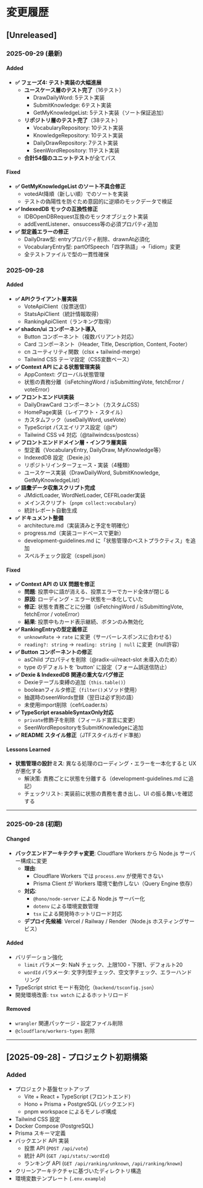 # 変更履歴

## [Unreleased]

### 2025-09-29 (最新)

#### Added
- **✅ フェーズ4: テスト実装の大幅進展**
  - **ユースケース層のテスト完了**（16テスト）
    - DrawDailyWord: 5テスト実装
    - SubmitKnowledge: 6テスト実装  
    - GetMyKnowledgeList: 5テスト実装（ソート保証追加）
  - **リポジトリ層のテスト完了**（38テスト）
    - VocabularyRepository: 10テスト実装
    - KnowledgeRepository: 10テスト実装
    - DailyDrawRepository: 7テスト実装
    - SeenWordRepository: 11テスト実装
  - **合計54個のユニットテスト**が全てパス

#### Fixed
- **✅ GetMyKnowledgeList のソート不具合修正**
  - votedAt降順（新しい順）でのソートを実装
  - テストの偽陽性を防ぐため意図的に逆順のモックデータで検証
- **✅ IndexedDB モックの互換性修正**
  - IDBOpenDBRequest互換のモックオブジェクト実装
  - addEventListener、onsuccess等の必須プロパティ追加
- **✅ 型定義エラーの修正**
  - DailyDraw型: entryプロパティ削除、drawnAt必須化
  - VocabularyEntry型: partOfSpeech「四字熟語」→「idiom」変更
  - 全テストファイルで型の一貫性確保

### 2025-09-28

#### Added
- **✅ APIクライアント層実装**
  - VoteApiClient（投票送信）
  - StatsApiClient（統計情報取得）
  - RankingApiClient（ランキング取得）
- **✅ shadcn/ui コンポーネント導入**
  - Button コンポーネント（複数バリアント対応）
  - Card コンポーネント（Header, Title, Description, Content, Footer）
  - cn ユーティリティ関数（clsx + tailwind-merge）
  - Tailwind CSS テーマ設定（CSS変数ベース）
- **✅ Context API による状態管理実装**
  - AppContext: グローバル状態管理
  - 状態の責務分離（isFetchingWord / isSubmittingVote, fetchError / voteError）
- **✅ フロントエンドUI実装**
  - DailyDrawCard コンポーネント（カスタムCSS）
  - HomePage実装（レイアウト・スタイル）
  - カスタムフック（useDailyWord, useVote）
  - TypeScript パスエイリアス設定（@/*）
  - Tailwind CSS v4 対応（@tailwindcss/postcss）
- **✅ フロントエンドドメイン層・インフラ層実装**
  - 型定義（VocabularyEntry, DailyDraw, MyKnowledge等）
  - IndexedDB 設定（Dexie.js）
  - リポジトリインターフェース・実装（4種類）
  - ユースケース実装（DrawDailyWord, SubmitKnowledge, GetMyKnowledgeList）
- **✅ 語彙データ収集スクリプト完成**
  - JMdictLoader, WordNetLoader, CEFRLoader実装
  - メインスクリプト（`pnpm collect:vocabulary`）
  - 統計レポート自動生成
- **✅ ドキュメント整備**
  - architecture.md（実装済みと予定を明確化）
  - progress.md（実装コードベースで更新）
  - development-guidelines.md に「状態管理のベストプラクティス」を追加
  - スペルチェック設定（cspell.json）

#### Fixed
- **✅ Context API の UX 問題を修正**
  - **問題**: 投票中に語が消える、投票エラーでカード全体が閉じる
  - **原因**: ローディング・エラー状態を一本化していた
  - **修正**: 状態を責務ごとに分離（isFetchingWord / isSubmittingVote, fetchError / voteError）
  - **結果**: 投票中もカード表示継続、ボタンのみ無効化
- **✅ RankingEntryの型定義修正**
  - `unknownRate` → `rate` に変更（サーバーレスポンスに合わせる）
  - `reading?: string` → `reading: string | null` に変更（null許容）
- **✅ Button コンポーネントの修正**
  - asChild プロパティを削除（@radix-ui/react-slot 未導入のため）
  - type のデフォルトを 'button' に設定（フォーム誤送信防止）
- **✅ Dexie & IndexedDB 関連の重大なバグ修正**
  - Dexieテーブル束縛の追加（`this.table()`）
  - booleanフィルタ修正（`filter()`メソッド使用）
  - 抽選時のseenWords登録（翌日は必ず別の語）
  - 未使用import削除（cefrLoader.ts）
- **✅ TypeScript erasableSyntaxOnly対応**
  - `private`修飾子を削除（フィールド宣言に変更）
  - SeenWordRepositoryをSubmitKnowledgeに追加
- **✅ README スタイル修正**（JTFスタイルガイド準拠）

#### Lessons Learned
- **状態管理の設計ミス**: 異なる処理のローディング・エラーを一本化すると UX が悪化する
  - 解決策: 責務ごとに状態を分離する（development-guidelines.md に追記）
  - チェックリスト: 実装前に状態の責務を書き出し、UI の振る舞いを確認する

---

### 2025-09-28 (初期)

#### Changed
- **バックエンドアーキテクチャ変更**: Cloudflare Workers から Node.js サーバー構成に変更
  - **理由**: 
    - Cloudflare Workers では `process.env` が使用できない
    - Prisma Client が Workers 環境で動作しない（Query Engine 依存）
  - **対応**:
    - `@hono/node-server` による Node.js サーバー化
    - `dotenv` による環境変数管理
    - `tsx` による開発時ホットリロード対応
  - **デプロイ先候補**: Vercel / Railway / Render（Node.js ホスティングサービス）

#### Added
- バリデーション強化
  - `limit` パラメータ: NaN チェック、上限100・下限1、デフォルト20
  - `wordId` パラメータ: 文字列型チェック、空文字チェック、エラーハンドリング
- TypeScript strict モード有効化（`backend/tsconfig.json`）
- 開発環境改善: `tsx watch` によるホットリロード

#### Removed
- `wrangler` 関連パッケージ・設定ファイル削除
- `@cloudflare/workers-types` 削除

---

## [2025-09-28] - プロジェクト初期構築

### Added
- プロジェクト基盤セットアップ
  - Vite + React + TypeScript (フロントエンド)
  - Hono + Prisma + PostgreSQL (バックエンド)
  - pnpm workspace によるモノレポ構成
- Tailwind CSS 設定
- Docker Compose (PostgreSQL)
- Prisma スキーマ定義
- バックエンド API 実装
  - 投票 API (`POST /api/vote`)
  - 統計 API (`GET /api/stats/:wordId`)
  - ランキング API (`GET /api/ranking/unknown`, `/api/ranking/known`)
- クリーンアーキテクチャに基づいたディレクトリ構造
- 環境変数テンプレート (`.env.example`)